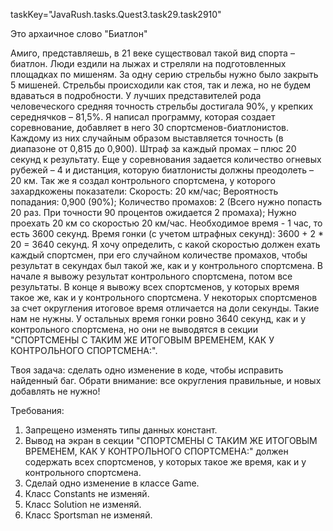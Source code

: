 taskKey="JavaRush.tasks.Quest3.task29.task2910"

Это архаичное слово "Биатлон"

Амиго, представляешь, в 21 веке существовал такой вид спорта – биатлон. Люди ездили на лыжах и стреляли на
подготовленных площадках по мишеням. За одну серию стрельбы нужно было закрыть 5 мишеней. Стрельбы
происходили как стоя, так и лежа, но не будем вдаваться в подробности. У лучших представителей рода
человеческого средняя точность стрельбы достигала 90%, у крепких середнячков – 81,5%.
Я написал программу, которая создает соревнование, добавляет в него 30 спортсменов-биатлонистов. Каждому из
них случайным образом выставляется точность (в диапазоне от 0,815 до 0,900). Штраф за каждый промах – плюс
20 секунд к результату. Еще у соревнования задается количество огневых рубежей – 4 и дистанция, которую
биатлонисты должны преодолеть – 20 км.
Так же я создал контрольного спортсмена, у которого захардкожены показатели:
Скорость: 20 км/час;
Вероятность попадания: 0,900 (90%);
Количество промахов: 2 (Всего нужно попасть 20 раз. При точности 90 процентов ожидается 2 промаха);
Нужно проехать 20 км со скоростью 20 км/час. Необходимое время - 1 час, то есть 3600 секунд.
Время гонки (с учетом штрафных секунд): 3600 + 2 * 20 = 3640 секунд.
Я хочу определить, с какой скоростью должен ехать каждый спортсмен, при его случайном количестве промахов,
чтобы результат в секундах был такой же, как и у контрольного спортсмена. В начале я вывожу результат
контрольного спортсмена, потом все результаты. В конце я вывожу всех спортсменов, у которых время такое же,
как и у контрольного спортсмена. У некоторых спортсменов за счет округления итоговое время отличается на доли
секунды. Такие нам не нужны. У остальных время гонки ровно 3640 секунд, как и у контрольного спортсмена, но
они не выводятся в секции "СПОРТСМЕНЫ С ТАКИМ ЖЕ ИТОГОВЫМ ВРЕМЕНЕМ, КАК У КОНТРОЛЬНОГО СПОРТСМЕНА:".

Твоя задача: сделать одно изменение в коде, чтобы исправить найденный баг.
Обрати внимание: все округления правильные, и новых добавлять не нужно!


Требования:
1.	Запрещено изменять типы данных констант.
2.	Вывод на экран в секции "СПОРТСМЕНЫ С ТАКИМ ЖЕ ИТОГОВЫМ ВРЕМЕНЕМ, КАК У КОНТРОЛЬНОГО СПОРТСМЕНА:" должен содержать всех спортсменов, у которых такое же время, как и у контрольного спортсмена.
3.	Сделай одно изменение в классе Game.
4.	Класс Constants не изменяй.
5.	Класс Solution не изменяй.
6.	Класс Sportsman не изменяй.


